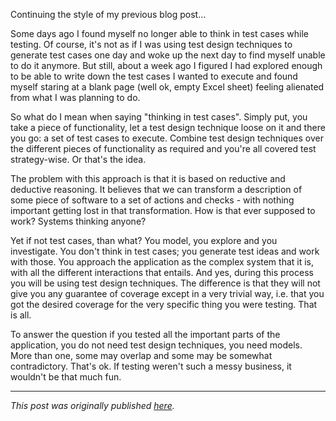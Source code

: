 <!--
.. title: Test cases, can't do 'm no more
.. slug: test-cases-cant-do-m-no-more
.. date: 2013-07-06 20:19:32 UTC+02:00
.. tags: test management, exploration, test cases
.. category: test management
.. link: 
.. description:
.. type: text
-->

Continuing the style of my previous blog post...

Some days ago I found myself no longer able to think in test cases while testing. Of course, it's not as if I was using test design techniques to generate test cases one day and woke up the next day to find myself unable to do it anymore. But still, about a week ago I figured I had explored enough to be able to write down the test cases I wanted to execute and found myself staring at a blank page (well ok, empty Excel sheet) feeling alienated from what I was planning to do.

So what do I mean when saying "thinking in test cases". Simply put, you take a piece of functionality, let a test design technique loose on it and there you go: a set of test cases to execute. Combine test design techniques over the different pieces of functionality as required and you're all covered test strategy-wise. Or that's the idea.

<!-- TEASER_END -->

The problem with this approach is that it is based on reductive and deductive reasoning. It believes that we can transform a description of some piece of software to a set of actions and checks - with nothing important getting lost in that transformation. How is that ever supposed to work? Systems thinking anyone?

Yet if not test cases, than what? You model, you explore and you investigate. You don't think in test cases; you generate test ideas and work with those. You approach the application as the complex system that it is, with all the different interactions that entails. And yes, during this process you will be using test design techniques. The difference is that they will not give you any guarantee of coverage except in a very trivial way, i.e. that you got the desired coverage for the very specific thing you were testing. That is all.

To answer the question if you tested all the important parts of the application, you do not need test design techniques, you need models. More than one, some may overlap and some may be somewhat contradictory. That's ok. If testing weren't such a messy business, it wouldn't be that much fun.

---

*This post was originally published [here](https://testingcurve.wordpress.com/2013/07/06/test-cases-cant-do-m-no-more/).*
